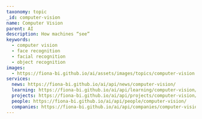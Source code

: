 ```yaml
---
taxonomy: topic
_id: computer-vision
name: Computer Vision
parent: AI
description: How machines “see”
keywords:
  - computer vision
  - face recognition
  - facial recognition
  - object recognition
images:
  - https://fiona-bi.github.io/ai/assets/images/topics/computer-vision.jpg
services:
  news: https://fiona-bi.github.io/ai/api/news/computer-vision/
  learning: https://fiona-bi.github.io/ai/api/learning/computer-vision/
  projects: https://fiona-bi.github.io/ai/api/projects/computer-vision/
  people: https://fiona-bi.github.io/ai/api/people/computer-vision/
  companies: https://fiona-bi.github.io/ai/api/companies/computer-vision/
---
```

